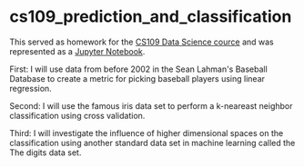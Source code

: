 # cs109_prediction_and_classification
This served as homework for the [CS109 Data Science cource](http://cs109.org) and was represented as a [Jupyter Notebook](HW3.ipynb).

First: I will use data from before 2002 in the Sean Lahman's Baseball Database to create a metric for picking baseball players using linear regression.

Second: I will use the famous iris data set to perform a  k-neareast neighbor classification using cross validation.

Third: I will investigate the influence of higher dimensional spaces on the classification using another standard data set in machine learning called the The digits data set.
